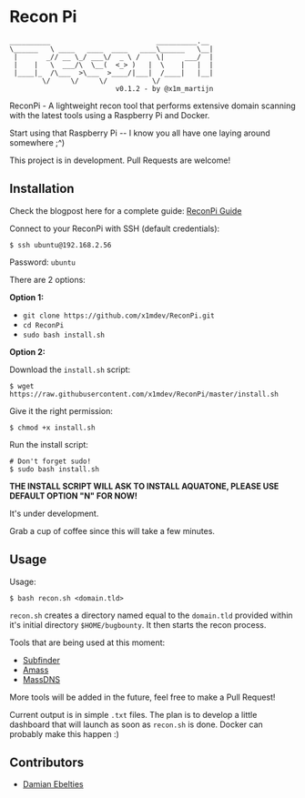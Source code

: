 # Recon Pi

```
__________                          __________.__ 
\______   \ ____   ____  ____   ____\______   \__|
 |       _// __ \_/ ___\/  _ \ /    \|     ___/  |
 |    |   \  ___/\  \__(  <_> )   |  \    |   |  |
 |____|_  /\___  >\___  >____/|___|  /____|   |__|
        \/     \/     \/           \/             
                          v0.1.2 - by @x1m_martijn
```

ReconPi - A lightweight recon tool that performs extensive domain scanning with the latest tools using a Raspberry Pi and Docker.

Start using that Raspberry Pi -- I know you all have one laying around somewhere ;^)

This project is in development. Pull Requests are welcome!

## Installation

Check the blogpost here for a complete guide: [ReconPi Guide](https://x1m.nl/posts/recon-pi/)

Connect to your ReconPi with SSH (default credentials):

```
$ ssh ubuntu@192.168.2.56
```

Password: `ubuntu`

There are 2 options:

**Option 1:**

 - `git clone https://github.com/x1mdev/ReconPi.git`
 - `cd ReconPi`
 - `sudo bash install.sh`

**Option 2:**

Download the `install.sh` script:

```
$ wget https://raw.githubusercontent.com/x1mdev/ReconPi/master/install.sh
```

Give it the right permission:

```
$ chmod +x install.sh
```

Run the install script:

```
# Don't forget sudo!
$ sudo bash install.sh
```

**THE INSTALL SCRIPT WILL ASK TO INSTALL AQUATONE, PLEASE USE DEFAULT OPTION "N" FOR NOW!**

It's under development.

Grab a cup of coffee since this will take a few minutes.

## Usage

Usage:

```
$ bash recon.sh <domain.tld>
```

`recon.sh` creates a directory named equal to the `domain.tld` provided within it's initial directory `$HOME/bugbounty`. It then starts the recon process.

Tools that are being used at this moment:

 - [Subfinder](https://github.com/Ice3man543/subfinder)
 - [Amass](https://github.com/caffix/amass)
 - [MassDNS](https://github.com/blechschmidt/massdns)

More tools will be added in the future, feel free to make a Pull Request!

Current output is in simple `.txt` files. The plan is to develop a little dashboard that will launch as soon as `recon.sh` is done. Docker can probably make this happen :)

## Contributors

 - [Damian Ebelties](https://github.com/ebelties) 
